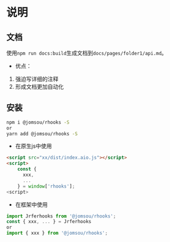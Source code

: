 # 说明

## 文档
使用`npm run docs:build`生成文档到`docs/pages/folder1/api.md`。

- 优点：
1. 强迫写详细的注释
2. 形成文档更加自动化

## 安装

```bash
npm i @jomsou/rhooks -S
or
yarn add @jomsou/rhooks -S
```

- 在原生js中使用

```html
<script src="xx/dist/index.aio.js"></script>
<script>
    const { 
      xxx,
      ...
    } = window['rhooks'];
<script>
```

- 在框架中使用

```js
import Jrferhooks from '@jomsou/rhooks';
const { xxx, ... } = Jrferhooks
or 
import { xxx } from '@jomsou/rhooks';
```